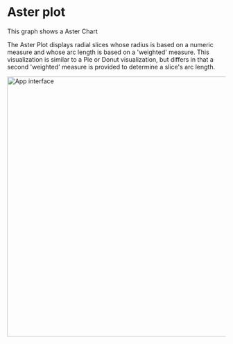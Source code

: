# Aster plot

This graph shows a Aster Chart

The Aster Plot displays radial slices whose radius is based on a numeric measure and whose arc length is based on a 'weighted' measure. This visualization is similar to a Pie or Donut visualization, but differs in that a second 'weighted' measure is provided to determine a slice's arc length.

<img src="assets/img/charts Image/Hemanth.PNG" alt="App interface" width="1000" height="600">
